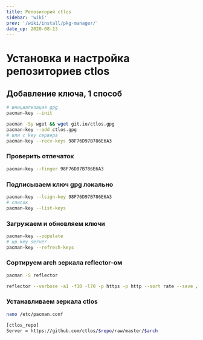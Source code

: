 ```yaml
---
title: Репозиторий ctlos
sidebar: 'wiki'
prev: '/wiki/install/pkg-manager/'
date_up: 2020-08-13
---
```


# Установка и настройка репозиториев ctlos

## Добавление ключа, 1 способ

```bash
# инициализация gpg
pacman-key --init

pacman -Sy wget && wget git.io/ctlos.gpg
pacman-key --add ctlos.gpg
# или с key сервера
pacman-key --recv-keys 98F76D97B786E6A3
```

### Проверить отпечаток

```bash
pacman-key --finger 98F76D97B786E6A3
```

### Подписываем ключ gpg локально

```bash
pacman-key --lsign-key 98F76D97B786E6A3
# список
pacman-key --list-keys
```

### Загружаем и обновляем ключи

```bash
pacman-key --populate
# up key server
pacman-key --refresh-keys
```

### Сортируем arch зеркала reflector-ом

```bash
pacman -S reflector

reflector --verbose -a1 -f10 -l70 -p https -p http --sort rate --save /etc/pacman.d/mirrorlist
```

### Устанавливаем зеркала ctlos

```bash
nano /etc/pacman.conf

[ctlos_repo]
Server = https://github.com/ctlos/$repo/raw/master/$arch
```
